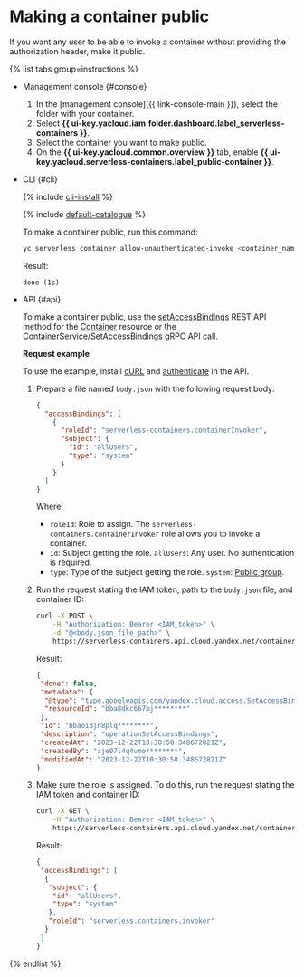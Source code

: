 # Making a container public

If you want any user to be able to invoke a container without providing the authorization header, make it public.

{% list tabs group=instructions %}

- Management console {#console}

  1. In the [management console]({{ link-console-main }}), select the folder with your container.
  1. Select **{{ ui-key.yacloud.iam.folder.dashboard.label_serverless-containers }}**.
  1. Select the container you want to make public.
  1. On the **{{ ui-key.yacloud.common.overview }}** tab, enable **{{ ui-key.yacloud.serverless-containers.label_public-container }}**.

- CLI {#cli}

    {% include [cli-install](../../_includes/cli-install.md) %}
    
    {% include [default-catalogue](../../_includes/default-catalogue.md) %}

    To make a container public, run this command:

    ```bash
    yc serverless container allow-unauthenticated-invoke <container_name>
    ```

    Result:

    ```text
    done (1s)
    ```

- API {#api}

  To make a container public, use the [setAccessBindings](../containers/api-ref/Container/setAccessBindings.md) REST API method for the [Container](../containers/api-ref/Container/index.md) resource or the [ContainerService/SetAccessBindings](../containers/api-ref/grpc/Container/setAccessBindings.md) gRPC API call.

  **Request example**

  To use the example, install [cURL](https://curl.haxx.se) and [authenticate](../api-ref/containers/authentication.md) in the API.

  1. Prepare a file named `body.json` with the following request body:

      ```json
      {
        "accessBindings": [
          {
            "roleId": "serverless-containers.containerInvoker",
            "subject": {
              "id": "allUsers",
              "type": "system"
            }
          }
        ]
      }
      ```

      Where:
      * `roleId`: Role to assign. The `serverless-containers.containerInvoker` role allows you to invoke a container.
      * `id`: Subject getting the role. `allUsers`: Any user. No authentication is required.
      * `type`: Type of the subject getting the role. `system`: [Public group](../../iam/concepts/access-control/public-group.md).

  1. Run the request stating the IAM token, path to the `body.json` file, and container ID:

      ```bash
      curl -X POST \
          -H "Authorization: Bearer <IAM_token>" \
          -d "@<body.json_file_path>" \
          https://serverless-containers.api.cloud.yandex.net/containers/v1/containers/<container_ID>:setAccessBindings
      ```

      Result:

      ```json
      {
       "done": false,
       "metadata": {
        "@type": "type.googleapis.com/yandex.cloud.access.SetAccessBindingsMetadata",
        "resourceId": "bba8dkc667bj********"
       },
       "id": "bbaoi3jn8plq********",
       "description": "operationSetAccessBindings",
       "createdAt": "2023-12-22T10:30:58.348672821Z",
       "createdBy": "aje07l4q4vmo********",
       "modifiedAt": "2023-12-22T10:30:58.348672821Z"
      }
      ```

  1. Make sure the role is assigned. To do this, run the request stating the IAM token and container ID:

      ```bash
      curl -X GET \
          -H "Authorization: Bearer <IAM_token>" \
          https://serverless-containers.api.cloud.yandex.net/containers/v1/containers/<container_ID>:listAccessBindings
      ```

      Result:

      ```json
      {
       "accessBindings": [
        {
         "subject": {
          "id": "allUsers",
          "type": "system"
         },
         "roleId": "serverless.containers.invoker"
        }
       ]
      }
      ```

{% endlist %}
